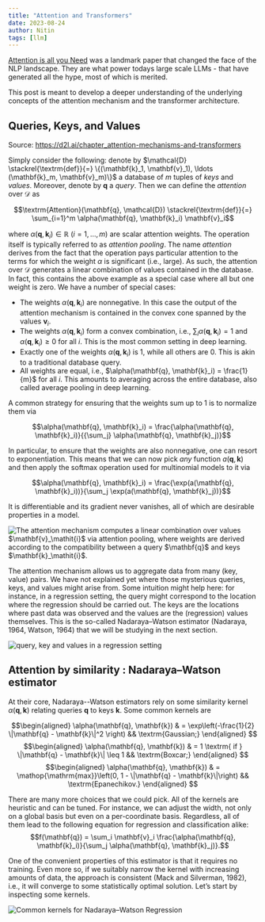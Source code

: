 ```yaml
---
title: "Attention and Transformers"
date: 2023-08-24
author: Nitin
tags: [llm]
---
```


[Attention is all you Need](https://arxiv.org/abs/1706.03762) was a landmark paper that changed the face of the NLP landscape. They are what power todays large scale LLMs - that have generated all the hype, most of which is merited.

This post is meant to develop a deeper understanding of the underlying concepts of the attention mechanism and the transformer architecture.


## Queries, Keys, and Values 

Source: https://d2l.ai/chapter_attention-mechanisms-and-transformers

Simply consider the following: denote by $\mathcal{D} \stackrel{\textrm{def}}{=} \{(\mathbf{k}_1, \mathbf{v}_1), \ldots (\mathbf{k}_m, \mathbf{v}_m)\}$ a database of $m$ tuples of *keys* and *values*. Moreover, denote by $\mathbf{q}$ a *query*. Then we can define the *attention* over $\mathcal{D}$ as

$$\textrm{Attention}(\mathbf{q}, \mathcal{D}) \stackrel{\textrm{def}}{=} \sum_{i=1}^m \alpha(\mathbf{q}, \mathbf{k}_i) \mathbf{v}_i$$

where $\alpha(\mathbf{q}, \mathbf{k}_i) \in \mathbb{R}$ ($i = 1, \ldots, m$) are scalar attention weights. The operation itself is typically referred to as *attention pooling*. The name *attention* derives from the fact that the operation pays particular attention to the terms for which the weight $\alpha$ is significant (i.e., large). As such, the attention over $\mathcal{D}$ generates a linear combination of values contained in the database. In fact, this contains the above example as a special case where all but one weight is zero. We have a number of special cases:

* The weights $\alpha(\mathbf{q}, \mathbf{k}_i)$ are nonnegative. In this case the output of the attention mechanism is contained in the convex cone spanned by the values $\mathbf{v}_i$. 
* The weights $\alpha(\mathbf{q}, \mathbf{k}_i)$ form a convex combination, i.e., $\sum_i \alpha(\mathbf{q}, \mathbf{k}_i) = 1$ and $\alpha(\mathbf{q}, \mathbf{k}_i) \geq 0$ for all $i$. This is the most common setting in deep learning. 
* Exactly one of the weights $\alpha(\mathbf{q}, \mathbf{k}_i)$ is $1$, while all others are $0$. This is akin to a traditional database query. 
* All weights are equal, i.e., $\alpha(\mathbf{q}, \mathbf{k}_i) = \frac{1}{m}$ for all $i$. This amounts to averaging across the entire database, also called average pooling in deep learning. 

A common strategy for ensuring that the weights sum up to $1$ is to normalize them via 

$$\alpha(\mathbf{q}, \mathbf{k}_i) = \frac{\alpha(\mathbf{q}, \mathbf{k}_i)}{{\sum_j} \alpha(\mathbf{q}, \mathbf{k}_j)}$$

In particular, to ensure that the weights are also nonnegative, one can resort to exponentiation. This means that we can now pick *any* function  $a(\mathbf{q}, \mathbf{k})$ and then apply the softmax operation used for multinomial models to it via

$$\alpha(\mathbf{q}, \mathbf{k}_i) = \frac{\exp(a(\mathbf{q}, \mathbf{k}_i))}{\sum_j \exp(a(\mathbf{q}, \mathbf{k}_j))}$$

It is differentiable and its gradient never vanishes, all of which are desirable properties in a model. 

![](/img/qkv_dark_2023161922.svg "The attention mechanism computes a linear combination over values $\mathbf{v}_\mathit{i}$ via attention pooling, where weights are derived according to the compatibility between a query $\mathbf{q}$ and keys $\mathbf{k}_\mathit{i}$.")

The attention mechanism allows us to aggregate data from many (key, value) pairs. We have not explained yet where those mysterious queries, keys, and values might arise from. Some intuition might help here: for instance, in a regression setting, the query might correspond to the location where the regression should be carried out. The keys are the locations where past data was observed and the values are the (regression) values themselves. This is the so-called Nadaraya–Watson estimator (Nadaraya, 1964, Watson, 1964) that we will be studying in the next section.

![](/img/regression_qkv.png "query, key and values in a regression setting")

## Attention by similarity : Nadaraya–Watson estimator

At their core, Nadaraya--Watson estimators rely on some similarity kernel $\alpha(\mathbf{q}, \mathbf{k})$ relating queries $\mathbf{q}$ to keys $\mathbf{k}$. Some common kernels are

$$\begin{aligned}
\alpha(\mathbf{q}, \mathbf{k}) & = \exp\left(-\frac{1}{2} \|\mathbf{q} - \mathbf{k}\|^2 \right) && \textrm{Gaussian;} 
\end{aligned}
$$
$$\begin{aligned}
\alpha(\mathbf{q}, \mathbf{k}) & = 1 \textrm{ if } \|\mathbf{q} - \mathbf{k}\| \leq 1 && \textrm{Boxcar;}
\end{aligned}
$$
$$\begin{aligned}
\alpha(\mathbf{q}, \mathbf{k}) & = \mathop{\mathrm{max}}\left(0, 1 - \|\mathbf{q} - \mathbf{k}\|\right) && \textrm{Epanechikov.}
\end{aligned}
$$

There are many more choices that we could pick. All of the kernels are heuristic and can be tuned. For instance, we can adjust the width, not only on a global basis but even on a per-coordinate basis. Regardless, all of them lead to the following equation for regression and classification alike:
$$f(\mathbf{q}) = \sum_i \mathbf{v}_i \frac{\alpha(\mathbf{q}, \mathbf{k}_i)}{\sum_j \alpha(\mathbf{q}, \mathbf{k}_j)}.$$

One of the convenient properties of this estimator is that it requires no training. Even more so, if we suitably narrow the kernel with increasing amounts of data, the approach is consistent (Mack and Silverman, 1982), i.e., it will converge to some statistically optimal solution. Let’s start by inspecting some kernels.

![](/img/kernels.png "Common kernels for Nadaraya–Watson Regression")